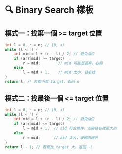 # 🔍 Binary Search 樣板

## 模式一：找第一個 >= target 位置

```java
int l = 0, r = n; // [0, n)
while (l < r) {
    int mid = l + (r - l) / 2; // 避免溢位
    if (arr[mid] >= target)
        r = mid;        // mid 可能是答案，右縮
    else
        l = mid + 1;    // mid 太小，往右找
}
return l; // 若都小於 target，返回 n

```

## 模式二：找最後一個 <= target 位置

```java
int l = 0, r = n; // [0, n)
while (l < r) {
    int mid = l + (r - l) / 2; // 避免溢位
    if (arr[mid] <= target)
        l = mid + 1;  // mid 符合條件，左縮往右找更大的
    else
        r = mid;      // mid 太大，收縮右邊界
}
return l - 1; // 若都比 target 大，返回 -1

```

